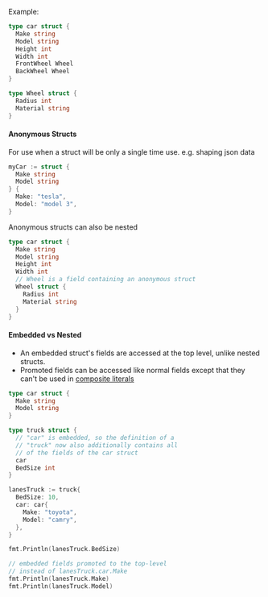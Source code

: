 Example:
```go
type car struct {
  Make string
  Model string
  Height int
  Width int
  FrontWheel Wheel
  BackWheel Wheel
}

type Wheel struct {
  Radius int
  Material string
}
```

#### Anonymous Structs
For use when a struct will be only a single time use. e.g. shaping json data
```go
myCar := struct {
  Make string
  Model string
} {
  Make: "tesla",
  Model: "model 3",
}
```

Anonymous structs can also be nested
```go
type car struct {
  Make string
  Model string
  Height int
  Width int
  // Wheel is a field containing an anonymous struct
  Wheel struct {
    Radius int
    Material string
  }
}
```

#### Embedded vs Nested
- An embedded struct's fields are accessed at the top level, unlike nested structs.
- Promoted fields can be accessed like normal fields except that they can't be used in [composite literals](https://golang.org/ref/spec#Composite_literals)

```go
type car struct {
  Make string
  Model string
}

type truck struct {
  // "car" is embedded, so the definition of a
  // "truck" now also additionally contains all
  // of the fields of the car struct
  car
  BedSize int
}

lanesTruck := truck{
  BedSize: 10,
  car: car{
    Make: "toyota",
    Model: "camry",
  },
}

fmt.Println(lanesTruck.BedSize)

// embedded fields promoted to the top-level
// instead of lanesTruck.car.Make
fmt.Println(lanesTruck.Make)
fmt.Println(lanesTruck.Model)
```


